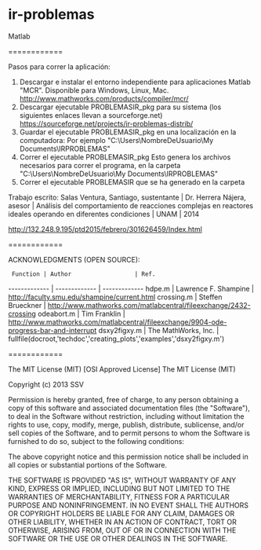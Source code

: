ir-problemas
============

Matlab

============

Pasos para correr la aplicación:

1.  Descargar e instalar el entorno independiente para aplicaciones Matlab "MCR". Disponible para Windows, Linux, Mac.
    http://www.mathworks.com/products/compiler/mcr/
2.  Descargar ejecutable PROBLEMASIR_pkg para su sistema (los siguientes enlaces llevan a sourceforge.net)
    https://sourceforge.net/projects/ir-problemas-distrib/
3.  Guardar el ejecutable PROBLEMASIR_pkg en una localización en la computadora:
    Por ejemplo "C:\Users\NombreDeUsuario\My Documents\IRPROBLEMAS"
4.  Correr el ejecutable PROBLEMASIR_pkg
    Esto genera los archivos necesarios para correr el programa, 
    en la carpeta "C:\Users\NombreDeUsuario\My Documents\IRPROBLEMAS"
5.  Correr el ejecutable PROBLEMASIR que se ha generado en la carpeta

Trabajo escrito: 
Salas Ventura, Santiago, sustentante | Dr. Herrera Nájera, asesor | Análisis del comportamiento de reacciones complejas en reactores ideales operando en diferentes condiciones | UNAM | 2014

http://132.248.9.195/ptd2015/febrero/301626459/Index.html

============

ACKNOWLEDGMENTS (OPEN SOURCE):

     Function | Author                  | Ref.
------------- | -------------           | -------------
hdpe.m        | Lawrence F. Shampine    | http://faculty.smu.edu/shampine/current.html
crossing.m    | Steffen Brueckner       | http://www.mathworks.com/matlabcentral/fileexchange/2432-crossing
odeabort.m    | Tim Franklin            | http://www.mathworks.com/matlabcentral/fileexchange/9904-ode-progress-bar-and-interrupt
dsxy2figxy.m  | The MathWorks, Inc.     | fullfile(docroot,'techdoc','creating_plots','examples','dsxy2figxy.m')

============

The MIT License (MIT)
[OSI Approved License]
The MIT License (MIT)

Copyright (c) 2013 SSV

Permission is hereby granted, free of charge, to any person obtaining a copy
of this software and associated documentation files (the "Software"), to deal
in the Software without restriction, including without limitation the rights
to use, copy, modify, merge, publish, distribute, sublicense, and/or sell
copies of the Software, and to permit persons to whom the Software is
furnished to do so, subject to the following conditions:

The above copyright notice and this permission notice shall be included in
all copies or substantial portions of the Software.

THE SOFTWARE IS PROVIDED "AS IS", WITHOUT WARRANTY OF ANY KIND, EXPRESS OR
IMPLIED, INCLUDING BUT NOT LIMITED TO THE WARRANTIES OF MERCHANTABILITY,
FITNESS FOR A PARTICULAR PURPOSE AND NONINFRINGEMENT. IN NO EVENT SHALL THE
AUTHORS OR COPYRIGHT HOLDERS BE LIABLE FOR ANY CLAIM, DAMAGES OR OTHER
LIABILITY, WHETHER IN AN ACTION OF CONTRACT, TORT OR OTHERWISE, ARISING FROM,
OUT OF OR IN CONNECTION WITH THE SOFTWARE OR THE USE OR OTHER DEALINGS IN
THE SOFTWARE.
